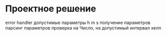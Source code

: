 # Проектное решение

error handler
допустимые параметры h m s
получение параметров
парсинг параметров
проверка на Число, на допустимый интервал
хелп

